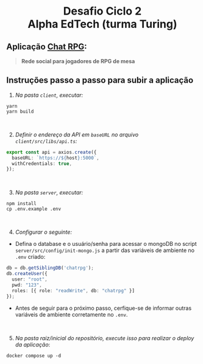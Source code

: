 # <center> Desafio Ciclo 2  <center> Alpha EdTech (turma Turing)
  
## Aplicação <u>Chat RPG</u>:
  >**Rede social para jogadores de RPG de mesa**

## Instruções passo a passo para subir a aplicação

  1. *Na pasta `client`, executar:*

```gql
yarn
yarn build
```
</br>

  2. *Definir o endereço da API em `baseURL` no arquivo `client/src/libs/api.ts`:*

```ts
export const api = axios.create({
  baseURL: `https://${host}:5000`,
  withCredentials: true,
});
```
</br>

  3. *Na pasta `server`, executar:*

```gql
npm install
cp .env.example .env
```
</br>

  4.  *Configurar o seguinte:*
  - Defina o database e o usuário/senha para acessar o mongoDB no script `server/src/config/init-mongo.js` a partir das variáveis de ambiente no `.env` criado:
  ```ts
  db = db.getSiblingDB('chatrpg');
  db.createUser({
    user: "root",
    pwd: "123",
    roles: [{ role: "readWrite", db: "chatrpg" }]
  });
  ```

  - Antes de seguir para o próximo passo, cerfique-se de informar outras variáveis de ambiente corretamente no `.env`.
</br>

  5. *Na pasta raiz/inicial do repositório, execute isso para realizar o deploy da aplicação*:

```gql
docker compose up -d
```
